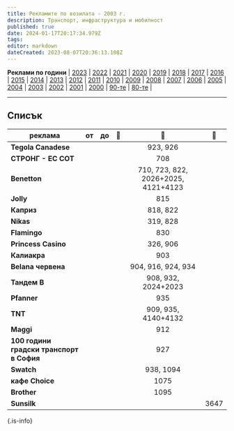```yaml
---
title: Рекламите по возилата - 2003 г.
description: Транспорт, инфраструктура и мобилност
published: true
date: 2024-01-17T20:17:34.979Z
tags: 
editor: markdown
dateCreated: 2023-08-07T20:36:13.108Z
---
```


**Реклами по години** | [2023](/bg/identity/advertisements-2023) | [2022](/bg/identity/advertisements-2022) | [2021](/bg/identity/advertisements-2021) | [2020](/bg/identity/advertisements-2020) | [2019](/bg/identity/advertisements-2019) | [2018](/bg/identity/advertisements-2018) | [2017](/bg/identity/advertisements-2017) | [2016](/bg/identity/advertisements-2016) | [2015](/bg/identity/advertisements-2015) | [2014](/bg/identity/advertisements-2014) | [2013](/bg/identity/advertisements-2013) | [2012](/bg/identity/advertisements-2012) | [2011](/bg/identity/advertisements-2011) | [2010](/bg/identity/advertisements-2010) | [2009](/bg/identity/advertisements-2009) | [2008](/bg/identity/advertisements-2008) | [2007](/bg/identity/advertisements-2007) | [2006](/bg/identity/advertisements-2006) | [2005](/bg/identity/advertisements-2005) | [2004](/bg/identity/advertisements-2004) | [2003](/bg/identity/advertisements-2003) | [2002](/bg/identity/advertisements-2002) | [2001](/bg/identity/advertisements-2001) | [2000](/bg/identity/advertisements-2000) | [90-те](/bg/identity/advertisements-90te) |  [80-те](/bg/identity/advertisements-80te) |

---

## Списък
|реклама| от |  до |    :train:   |    :trolleybus:   |   :bus:  |
|---|:---:|:---:|:---:|:---:|:---:|
| **Tegola Canadese** | | |  | 923, 926 |   | 
| **СТРОНГ - ЕС СОТ** | | |  | 708 |   | 
| **Benetton** | | |  | 710, 723, 822, 2026+2025, 4121+4123 |   |
| **Jolly** | | |  | 815 |   |
| **Каприз** | | |  | 818, 822 |   |
| **Nikas** | | |  | 319, 828 |   |
| **Flamingo** | | |  | 830 |   |
| **Princess Casino** | | |  | 326, 906 |   |
| **Калиакра** | | |  | 903 |   |
| **Belana червена** | | |  | 904, 916, 924, 934 |   |
| **Тандем В** | | |  | 908, 932, 2024+2023 |   |
| **Pfanner** | | |  | 935 |   |
| **TNT** | | |  | 909, 935, 4140+4132 |   |
| **Maggi** | | |  | 912 |   |
| **100 години градски транспорт в София** | | |  | 927 |   |
| **Swatch** | | |  | 938, 1094 |   |
| **кафе Choice** | | |  | 1075 |   |
| **Brother** | | |  | 1095 |   |
| **Sunsilk** | | |  |  | 3647   |
{.is-info}
 
